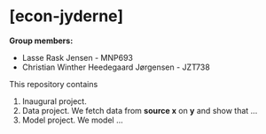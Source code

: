 # \[econ-jyderne\]

**Group members:**
- Lasse Rask Jensen - MNP693
- Christian Winther Heedegaard Jørgensen - JZT738

This repository contains  
1. Inaugural project. 
2. Data project. We fetch data from **source x** on **y** and show that ...
3. Model project. We model ...
